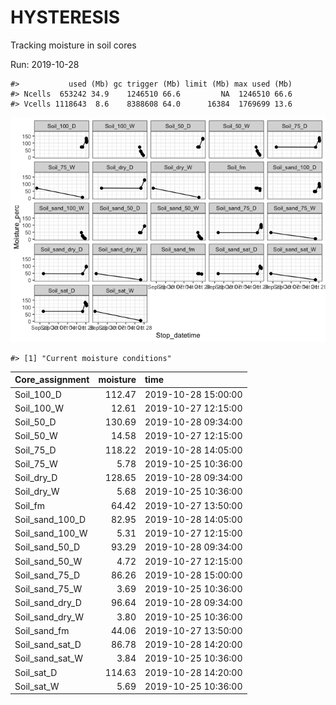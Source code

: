 
<!-- README.md is generated from README.Rmd. Please edit that file -->

# HYSTERESIS

Tracking moisture in soil cores

Run: 2019-10-28

    #>           used (Mb) gc trigger (Mb) limit (Mb) max used (Mb)
    #> Ncells  653242 34.9    1246510 66.6         NA  1246510 66.6
    #> Vcells 1118643  8.6    8388608 64.0      16384  1769699 13.6

![](README-unnamed-chunk-1-1.png)<!-- -->

    #> [1] "Current moisture conditions"

| Core\_assignment   | moisture | time                |
| :----------------- | -------: | :------------------ |
| Soil\_100\_D       |   112.47 | 2019-10-28 15:00:00 |
| Soil\_100\_W       |    12.61 | 2019-10-27 12:15:00 |
| Soil\_50\_D        |   130.69 | 2019-10-28 09:34:00 |
| Soil\_50\_W        |    14.58 | 2019-10-27 12:15:00 |
| Soil\_75\_D        |   118.22 | 2019-10-28 14:05:00 |
| Soil\_75\_W        |     5.78 | 2019-10-25 10:36:00 |
| Soil\_dry\_D       |   128.65 | 2019-10-28 09:34:00 |
| Soil\_dry\_W       |     5.68 | 2019-10-25 10:36:00 |
| Soil\_fm           |    64.42 | 2019-10-27 13:50:00 |
| Soil\_sand\_100\_D |    82.95 | 2019-10-28 14:05:00 |
| Soil\_sand\_100\_W |     5.31 | 2019-10-27 12:15:00 |
| Soil\_sand\_50\_D  |    93.29 | 2019-10-28 09:34:00 |
| Soil\_sand\_50\_W  |     4.72 | 2019-10-27 12:15:00 |
| Soil\_sand\_75\_D  |    86.26 | 2019-10-28 15:00:00 |
| Soil\_sand\_75\_W  |     3.69 | 2019-10-25 10:36:00 |
| Soil\_sand\_dry\_D |    96.64 | 2019-10-28 09:34:00 |
| Soil\_sand\_dry\_W |     3.80 | 2019-10-25 10:36:00 |
| Soil\_sand\_fm     |    44.06 | 2019-10-27 13:50:00 |
| Soil\_sand\_sat\_D |    86.78 | 2019-10-28 14:20:00 |
| Soil\_sand\_sat\_W |     3.84 | 2019-10-25 10:36:00 |
| Soil\_sat\_D       |   114.63 | 2019-10-28 14:20:00 |
| Soil\_sat\_W       |     5.69 | 2019-10-25 10:36:00 |
